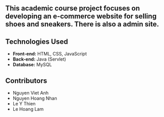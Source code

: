 ## This academic course project focuses on developing an e-commerce website for selling shoes and sneakers. There is also a admin site.

## Technologies Used
- **Front-end:** HTML, CSS, JavaScript
- **Back-end:** Java (Servlet)
- **Database:** MySQL

## Contributors
- Nguyen Viet Anh
- Nguyen Hoang Nhan
- Le Y Thien
- Le Hoang Lam
